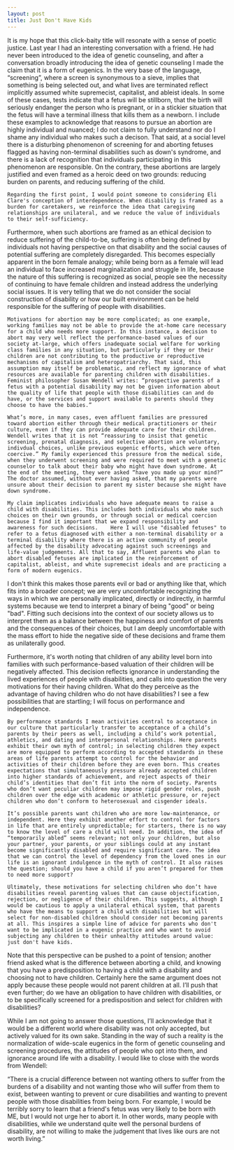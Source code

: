 ```yaml
---
layout: post
title: Just Don't Have Kids
---
```


It is my hope that this click-baity title will resonate with a sense of poetic justice. Last year I had an interesting conversation with a friend. He had never been introduced to the idea of genetic counseling, and after a conversation broadly introducing the idea of genetic counseling I made the claim that it is a form of eugenics. In the very base of the language, “screening”, where a screen is synonymous to a sieve, implies that something is being selected out, and what lives are terminated reflect implicitly assumed white supremecist, capitalist, and ableist ideals. 
In some of these cases, tests indicate that a fetus will be stillborn, that the birth will seriously endanger the person who is pregnant, or in a stickier situation that the fetus will have a terminal illness that kills them as a newborn. I include these examples to acknowledge that reasons to pursue an abortion are highly individual and nuanced; I do not claim to fully understand nor do I shame any individual who makes such a decison. That said, at a social level there is a disturbing phenomenon of screening for and aborting fetuses flagged as having non-terminal disabilities such as down's syndrome, and there is a lack of recognition that individuals participating in this phenomenon are responsible. On the contrary, these abortions are largely justified and even framed as a heroic deed on two grounds: reducing burden on parents, and reducing suffering of the child.

	Regarding the first point, I would point someone to considering Eli Clare's conception of interdependence. When disability is framed as a burden for caretakers, we reinforce the idea that caregiving relationships are unilateral, and we reduce the value of individuals to their self-sufficiency.

Furthermore, when such abortions are framed as an ethical decision to reduce suffering of the child-to-be, suffering is often being defined by individuals not having perspective on that disability and the social causes of potential suffering are completely disregarded. This becomes especially apparent in the born female analogy; while being born as a female will lead an individual to face increased marginalization and struggle in life, because the nature of this suffering is recognized as social, people see the necessity of continuing to have female children and instead address the underlying social issues. It is very telling that we do not consider the social construction of disability or how our built environment can be held responsible for the suffering of people with disabilities.

	Motivations for abortion may be more complicated; as one example, working families may not be able to provide the at-home care necessary for a child who needs more support. In this instance, a decision to abort may very well reflect the performance-based values of our society at-large, which offers inadequate social welfare for working class families in any situation, but particularly if they or their children are not contributing to the productive or reproductive mechanisms of capitalism and heteropatriarchy. That said, this assumption may itself be problematic, and reflect my ignorance of what resources are available for parenting children with disabilities. Feminist philosopher Susan Wendell writes: “prospective parents of a fetus with a potential disability may not be given information about the quality of life that people with those disabilities can and do have, or the services and support available to parents should they choose to have the babies.”

	What’s more, in many cases, even affluent families are pressured toward abortion either through their medical practitioners or their culture, even if they can provide adequate care for their children. Wendell writes that it is not “reassuring to insist that genetic screening, prenatal diagnosis, and selective abortion are voluntary, indivdual choices, unlike previous eugenic efforts, which were often coercive.” My family experienced this pressure from the medical side, when they underwent screening and were required to meet with a genetic counselor to talk about their baby who might have down syndrome. At the end of the meeting, they were asked “have you made up your mind?” The doctor assumed, without ever having asked, that my parents were unsure about their decision to parent my sister because she might have down syndrome.

	My claim implicates individuals who have adequate means to raise a child with disabilities. This includes both individuals who make such choices on their own grounds, or through social or medical coercion because I find it important that we expand responsibility and awareness for such decisions.	Here I will use "disabled fetuses" to refer to a fetus diagnosed with either a non-terminal disability or a terminal disability where there is an active community of people affected by the disability advocating against such screenings and life-value judgements. All that to say, Affluent parents who plan to abort disabled fetuses are implicated in the reinforcement of capitalist, ableist, and white supremecist ideals and are practicing a form of modern eugenics. 

I don't think this makes those parents evil or bad or anything like that, which fits into a broader concept; we are very uncomfortable recognizing the ways in which we are personally implicated, directly or indirectly, in harmful systems because we tend to interpret a binary of being "good" or being "bad". Fitting such decisions into the context of our society allows us to interpret them as a balance between the happiness and comfort of parents and the consequences of their choices, but I am deeply uncomfortable with the mass effort to hide the negative side of these decisions and frame them as unilaterally good.

Furthermore, it's worth noting that children of any ability level born into families with such performance-based valuation of their children will be negatively affected. This decision reflects ignorance in understanding the lived experiences of people with disabilities, and calls into question the very motivations for their having children. What do they perceive as the advantage of having children who do not have disabilities? I see a few possibilities that are startling; I will focus on performance and independence.

	By performance standards I mean activities central to acceptance in our culture that particularly transfer to acceptance of a child’s parents by their peers as well, including a child’s work potential, athletics, and dating and interpersonal relationships. Here parents exhibit their own myth of control; in selecting children they expect are more equipped to perform according to accepted standards in these areas of life parents attempt to control for the behavior and activities of their children before they are even born. This creates expectations that simultaneously pressure already accepted children into higher standards of achievement, and reject aspects of their child’s identities that don’t fit into the norm of society. Parents who don’t want peculiar children may impose rigid gender roles, push children over the edge with academic or athletic pressure, or reject children who don’t conform to heterosexual and cisgender ideals.

	It’s possible parents want children who are more low-maintenance, or independent. Here they exhibit another effort to control for factors in life that are entirely unpredictable; for starters, there is no way to know the level of care a child will need. In addition, the idea of “temporarily abled” seems relevant; not only your children, but also your partner, your parents, or your siblings could at any instant become significantly disabled and require significant care. The idea that we can control the level of dependency from the loved ones in our life is an ignorant indulgence in the myth of control. It also raises the question; should you have a child if you aren’t prepared for them to need more support?

	Ultimately, these motivations for selecting children who don’t have disabilities reveal parenting values that can cause objectification, rejection, or negligence of their children. This suggests, although I would be cautious to apply a unilateral ethical system, that parents who have the means to support a child with disabilities but will select for non-disabled children should consider not becoming parents at all. This inspires a simple line of advice for parents who don't want to be implicated in a eugenic practice and who want to avoid subjecting any children to their unhealthy attitudes around value: just don't have kids.

Note that this perspective can be pushed to a point of tension; another friend asked what is the difference between aborting a child, and knowing that you have a predisposition to having a child with a disability and choosing not to have children. Certainly here the same argument does not apply because these people would not parent children at all. I’ll push that even further; do we have an obligation to have children with disabilities, or to be specifically screened for a predisposition and select for children with disabilities?

While I am not going to answer those questions, I’ll acknowledge that it would be a different world where disability was not only accepted, but actively valued for its own sake. Standing in the way of such a reality is the normalization of wide-scale eugenics in the form of genetic counseling and screening procedures, the attitudes of people who opt into them, and ignorance around life with a disability. I would like to close with the words from Wendell:


“There is a crucial difference between not wanting others to suffer from the burdens of a disability and not wanting those who will suffer from them to exist, between wanting to prevent or cure disabilities and wanting to prevent people with those disabilities from being born. For example, I would be terribly sorry to learn that a friend's fetus was very likely to be born with ME, but I would not urge her to abort it. In other words, many people with disabilities, while we understand quite well the personal burdens of disability, are not willing to make the judgement that lives like ours are not worth living.”
